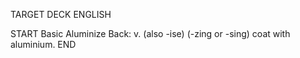 TARGET DECK
ENGLISH

START
Basic
Aluminize
Back: v. (also -ise) (-zing or -sing) coat with aluminium.
END
